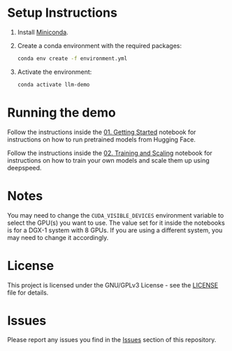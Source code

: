 # Setup Instructions

1. Install [Miniconda](https://docs.conda.io/en/latest/miniconda.html).

2. Create a conda environment with the required packages:

    ```bash
    conda env create -f environment.yml
    ```

3. Activate the environment:

    ```bash
    conda activate llm-demo
    ```


# Running the demo

Follow the instructions inside the [01. Getting Started](01.%20Getting%20Started.ipynb) notebook for instructions on how to run pretrained models from Hugging Face.


Follow the instructions inside the [02. Training and Scaling](02.%20Training%20and%20Scaling.ipynb) notebook for instructions on how to train your own models and scale them up using deepspeed.

# Notes

You may need to change the `CUDA_VISIBLE_DEVICES` environment variable to select the GPU(s) you want to use. The value set for it inside the notebooks is for a DGX-1 system with 8 GPUs. If you are using a different system, you may need to change it accordingly.

# License

This project is licensed under the GNU/GPLv3 License - see the [LICENSE](LICENSE) file for details.

# Issues

Please report any issues you find in the [Issues](../../issues) section of this repository.

